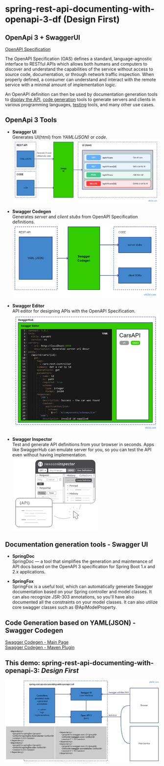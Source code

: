 # spring-rest-api-documenting-with-openapi-3-df (Design First)

## OpenApi 3 + SwaggerUI

[OpenAPI Specification](https://swagger.io/specification/)  

The OpenAPI Specification (OAS) defines a standard, language-agnostic interface to RESTful APIs which allows both humans and computers to discover and understand the capabilities of the service without access to source code, documentation, or through network traffic inspection. When properly defined, a consumer can understand and interact with the remote service with a minimal amount of implementation logic.  

An OpenAPI definition can then be used by documentation generation tools to <u>display the API</u>, <u>code generation</u> tools to generate servers and clients in various programming languages, <u>testing</u> tools, and many other use cases.  

## OpenApi 3 Tools
* **Swagger UI**  
Generates UI(html) from _YAML(JSON)_ or _code_.  
![openapi-swagger-ui.png](openapi-swagger-ui.png?id=1)

* **Swagger Codegen**  
Generates _server_ and _client stubs_ from OpenAPI Specification definitions.  
![openapi-swagger-codegen.png](openapi-swagger-codegen.png?id=1)

* **Swagger Editor**  
API editor for designing APIs with the OpenAPI Specification.  
![openapi-swagger-editor.png](openapi-swagger-editor.png?id=1)

* **Swagger Inspector**  
Test and generate API definitions from your browser in seconds. Apps like SwaggerHub can emulate server for you, so you can test the API even without having implementation.  
![openapi-swagger-inspector.png](openapi-swagger-inspector.png?id=1)

## Documentation generation tools - Swagger UI
* **SpringDoc**  
SpringDoc — a tool that simplifies the generation and maintenance of API docs based on the OpenAPI 3 specification for Spring Boot 1.x and 2.x applications.  

* **SpringFox**  
SpringFox is a useful tool, which can automatically generate Swagger documentation based on your Spring controller and model classes. It can also recognize JSR-303 annotations, so you'll have also documented all the constraints on your model classes. It can also utilize core swagger classes such as @ApiModelProperty.  

## Code Generation based on YAML(JSON) - Swagger Codegen
[Swagger Codegen - Main Page](https://github.com/swagger-api/swagger-codegen)  
[Swagger Codegen - Maven Plugin](https://github.com/swagger-api/swagger-codegen/tree/master/modules/swagger-codegen-maven-plugin)  


## This demo: spring-rest-api-documenting-with-openapi-3: _Design First_  
![spring-rest-api-documenting-with-openapi-3-df-1.png](spring-rest-api-documenting-with-openapi-3-df-1.png?id=2)







